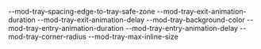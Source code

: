 --mod-tray-spacing-edge-to-tray-safe-zone
--mod-tray-exit-animation-duration
--mod-tray-exit-animation-delay
--mod-tray-background-color
--mod-tray-entry-animation-duration
--mod-tray-entry-animation-delay
--mod-tray-corner-radius
--mod-tray-max-inline-size